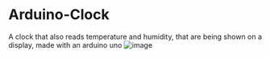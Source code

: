 # Arduino-Clock
A clock that also reads temperature and humidity, that are being shown on a display, made with an arduino uno
![image](https://github.com/user-attachments/assets/11ed88c0-253c-4f94-a980-287fbe7791c3)

